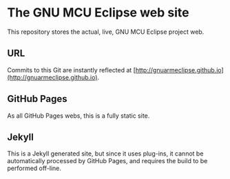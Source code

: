 # The GNU MCU Eclipse web site

This repository stores the actual, live, GNU MCU Eclipse project web.

## URL

Commits to this Git are instantly reflected at [http://gnuarmeclipse.github.io](http://gnuarmeclipse.github.io).

## GitHub Pages

As all GitHub Pages webs, this is a fully static site.

## Jekyll

This is a Jekyll generated site, but since it uses plug-ins, it cannot be automatically processed by GitHub Pages, and requires the build to be performed off-line.
